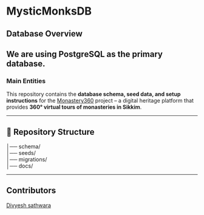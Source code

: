 # MysticMonksDB
## Database Overview

We are using PostgreSQL as the primary database.
---
### Main Entities
This repository contains the **database schema, seed data, and setup instructions** for the [Monastery360](https://github.com/jhanvi857/MysticMonks) project – a digital heritage platform that provides **360° virtual tours of monasteries in Sikkim**.  

--- 
## 📂 Repository Structure  
│── schema/         <br>
│── seeds/          <br>
│── migrations/     <br>
│── docs/           <br>

---
## Contributors

[Divyesh sathwara](https://github.com/Divyesh7s)